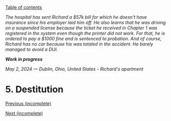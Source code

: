 [Table of contents](./README.md#table-of-contents)

*The hospital has sent Richard a $57k bill for which he doesn't have insurance since his employer laid him off. He also learns that he was driving on a suspended license because the ticket he received in Chapter 1 was registered in the system even though the printer did not work. For that, he is ordered to pay a $1000 fine and is sentenced to probation. And of course, Richard has no car because his was totaled in the accident. He barely managed to avoid a DUI.*

***Work in progress***

*May 2, 2024 — Dublin, Ohio, United States - Richard's apartment*

# 5. Destitution



[Previous (incomplete)](./4.crash.md)

[Next (incomplete)](./6.fledgling.md)